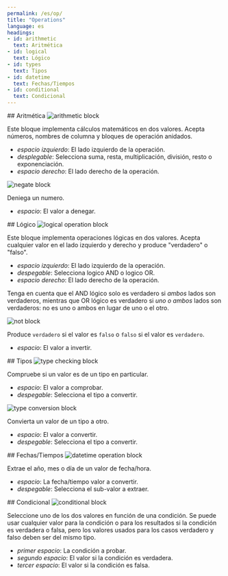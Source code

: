 ```yaml
---
permalink: /es/op/
title: "Operations"
language: es
headings:
- id: arithmetic
  text: Aritmética
- id: logical
  text: Lógico
- id: types
  text: Tipos
- id: datetime
  text: Fechas/Tiempos
- id: conditional
  text: Condicional
---
```


<div id="arithmetic" markdown="1">
## Aritmética

<img class="block" src="{{page.permalink | append: 'arithmetic.svg' | relative_url}}" alt="arithmetic block"/>

Este bloque implementa cálculos matemáticos en dos valores.
Acepta números, nombres de columna y bloques de operación anidados.

- *espacio izquierdo*: El lado izquierdo de la operación.
- *desplegable*: Selecciona suma, resta, multiplicación, división, resto o exponenciación.
- *espacio derecho*: El lado derecho de la operación.

<img class="block" src="{{page.permalink | append: 'negate.svg' | relative_url}}" alt="negate block"/>

Deniega un numero.

- *espacio*: El valor a denegar.
</div>

<div id="logical" markdown="1">
## Lógico

<img class="block" src="{{page.permalink | append: 'logical_op.svg' | relative_url}}" alt="logical operation block"/>

Este bloque implementa operaciones lógicas en dos valores.
Acepta cualquier valor en el lado izquierdo y derecho
y produce "verdadero" o "falso".

- *espacio izquierdo*: El lado izquierdo de la operación.
- *despegable*: Selecciona logico AND o logico OR.
- *espacio derecho*: El lado derecho de la operación.

Tenga en cuenta que el AND lógico solo es verdadero si *ambos* lados son verdaderos, mientras que OR lógico es verdadero si *uno o ambos* lados son verdaderos: no es uno o ambos en lugar de uno o el otro.

<img class="block" src="{{page.permalink | append: 'not.svg' | relative_url}}" alt="not block"/>

Produce `verdadero` si el valor es `falso` o `falso` si el valor es `verdadero`.

- *espacio*: El valor a invertir.
</div>

<div id="type" markdown="1">
## Tipos

<img class="block" src="{{page.permalink | append: 'type_check.svg' | relative_url}}" alt="type checking block"/>

Compruebe si un valor es de un tipo en particular.

- *espacio*: El valor a comprobar.
- *despegable*: Selecciona el tipo a convertir.

<img class="block" src="{{page.permalink | append: 'type_convert.svg' | relative_url}}" alt="type conversion block"/>

Convierta un valor de un tipo a otro.

- *espacio*: El valor a convertir.
- *despegable*: Selecciona el tipo a convertir.
</div>

<div id="datetime" markdown="1">
## Fechas/Tiempos

<img class="block" src="{{page.permalink | append: 'datetime_op.svg' | relative_url}}" alt="datetime operation block"/>

Extrae el año, mes o día de un valor de fecha/hora.

- *espacio*: La fecha/tiempo valor a convertir.
- *despegable*: Selecciona el sub-valor a extraer.
</div>

<div id="conditional" markdown="1">
## Condicional

<img class="block" src="{{page.permalink | append: 'conditional.svg' | relative_url}}" alt="conditional block"/>

Seleccione uno de los dos valores en función de una condición.
Se puede usar cualquier valor para la condición o para los resultados si la condición es verdadera o falsa,
pero los valores usados para los casos verdadero y falso deben ser del mismo tipo.

- *primer espacio*: La condición a probar.
- *segundo espacio*: El valor si la condición es verdadera.
- *tercer espacio*: El valor si la condición es falsa.
</div>
